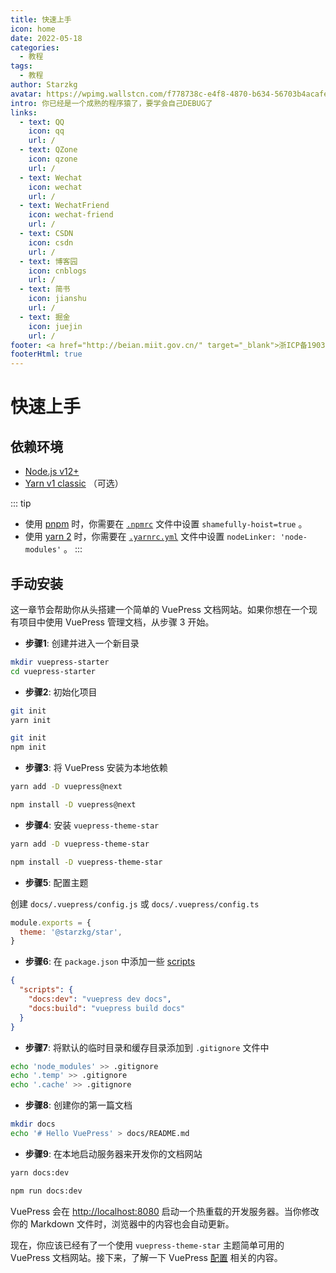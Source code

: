 ```yaml
---
title: 快速上手
icon: home
date: 2022-05-18
categories:
  - 教程
tags: 
  - 教程
author: Starzkg
avatar: https://wpimg.wallstcn.com/f778738c-e4f8-4870-b634-56703b4acafe.gif
intro: 你已经是一个成熟的程序猿了，要学会自己DEBUG了
links:
  - text: QQ
    icon: qq
    url: /
  - text: QZone
    icon: qzone
    url: /
  - text: Wechat
    icon: wechat
    url: /
  - text: WechatFriend
    icon: wechat-friend
    url: /
  - text: CSDN
    icon: csdn
    url: /
  - text: 博客园
    icon: cnblogs
    url: /
  - text: 简书
    icon: jianshu
    url: /
  - text: 掘金
    icon: juejin
    url: /
footer: <a href="http://beian.miit.gov.cn/" target="_blank">浙ICP备19031217号</a> | MIT Licensed | Copyright © 2021-present Starzkg 
footerHtml: true
---
```

# 快速上手

## 依赖环境

- [Node.js v12+](https://nodejs.org/)
- [Yarn v1 classic](https://classic.yarnpkg.com/zh-Hans/) （可选）

::: tip
- 使用 [pnpm](https://pnpm.io/zh/) 时，你需要在 [`.npmrc`](https://pnpm.io/zh/npmrc#shamefully-hoist) 文件中设置 `shamefully-hoist=true` 。
- 使用 [yarn 2](https://yarnpkg.com/) 时，你需要在 [`.yarnrc.yml`](https://yarnpkg.com/configuration/yarnrc#nodeLinker) 文件中设置 `nodeLinker: 'node-modules'` 。
:::

## 手动安装

这一章节会帮助你从头搭建一个简单的 VuePress 文档网站。如果你想在一个现有项目中使用 VuePress 管理文档，从步骤 3 开始。

- **步骤1**: 创建并进入一个新目录

```bash
mkdir vuepress-starter
cd vuepress-starter
```

- **步骤2**: 初始化项目

<CodeGroup>
  <CodeGroupItem title="YARN" active>

```bash
git init
yarn init
```

  </CodeGroupItem>

  <CodeGroupItem title="NPM">

```bash
git init
npm init
```

  </CodeGroupItem>
</CodeGroup>


- **步骤3**: 将 VuePress 安装为本地依赖

<CodeGroup>
  <CodeGroupItem title="YARN" active>

```bash
yarn add -D vuepress@next
```

  </CodeGroupItem>

  <CodeGroupItem title="NPM">

```bash
npm install -D vuepress@next
```

  </CodeGroupItem>
</CodeGroup>


- **步骤4**: 安装 `vuepress-theme-star`

<CodeGroup>
  <CodeGroupItem title="YARN" active>

```bash
yarn add -D vuepress-theme-star
```

  </CodeGroupItem>

  <CodeGroupItem title="NPM">

```bash
npm install -D vuepress-theme-star
```

  </CodeGroupItem>
</CodeGroup>

- **步骤5**: 配置主题

创建 `docs/.vuepress/config.js` 或 `docs/.vuepress/config.ts`
```js
module.exports = {
  theme: '@starzkg/star',
}
```

- **步骤6**: 在 `package.json` 中添加一些 [scripts](https://classic.yarnpkg.com/zh-Hans/docs/package-json#toc-scripts)

```json
{
  "scripts": {
    "docs:dev": "vuepress dev docs",
    "docs:build": "vuepress build docs"
  }
}
```

- **步骤7**: 将默认的临时目录和缓存目录添加到 `.gitignore` 文件中

```bash
echo 'node_modules' >> .gitignore
echo '.temp' >> .gitignore
echo '.cache' >> .gitignore
```

- **步骤8**: 创建你的第一篇文档

```bash
mkdir docs
echo '# Hello VuePress' > docs/README.md
```

- **步骤9**: 在本地启动服务器来开发你的文档网站

<CodeGroup>
  <CodeGroupItem title="YARN" active>

```bash
yarn docs:dev
```

  </CodeGroupItem>

  <CodeGroupItem title="NPM">

```bash
npm run docs:dev
```

  </CodeGroupItem>
</CodeGroup>

  VuePress 会在 [http://localhost:8080](http://localhost:8080) 启动一个热重载的开发服务器。当你修改你的 Markdown 文件时，浏览器中的内容也会自动更新。

现在，你应该已经有了一个使用 `vuepress-theme-star` 主题简单可用的 VuePress 文档网站。接下来，了解一下 VuePress [配置](https://v2.vuepress.vuejs.org/zh/guide/configuration.md) 相关的内容。
